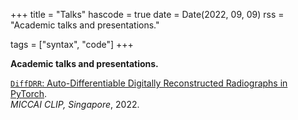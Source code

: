 +++
title = "Talks"
hascode = true
date = Date(2022, 09, 09)
rss = "Academic talks and presentations."

tags = ["syntax", "code"]
+++

**Academic talks and presentations.**

[`DiffDRR`: Auto-Differentiable Digitally Reconstructed Radiographs in PyTorch](DiffDRR#1/).
\
*MICCAI CLIP, Singapore*, 2022.